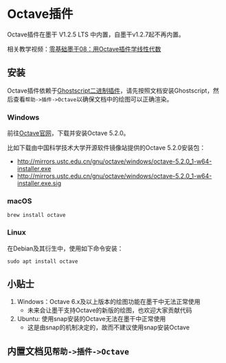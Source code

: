# Octave插件
Octave插件在墨干 V1.2.5 LTS 中内置，自墨干v1.2.7起不再内置。

相关教学视频：[零基础墨干08：用Octave插件学线性代数](https://www.bilibili.com/video/BV1gK421a7CK/)

## 安装
Octave插件依赖于[Ghostscript二进制插件](plugin_binary_gs.md)，请先按照文档安装Ghostscript，然后查看`帮助->插件->Octave`以确保文档中的绘图可以正确渲染。

### Windows
前往[Octave官网](https://octave.org)，下载并安装Octave 5.2.0。

比如下载由中国科学技术大学开源软件镜像站提供的Octave 5.2.0安装包：
+ http://mirrors.ustc.edu.cn/gnu/octave/windows/octave-5.2.0_1-w64-installer.exe
+ http://mirrors.ustc.edu.cn/gnu/octave/windows/octave-5.2.0_1-w64-installer.exe.sig

### macOS
```
brew install octave
```

### Linux
在Debian及其衍生中，使用如下命令安装：
```
sudo apt install octave
```

## 小贴士
1. Windows：Octave 6.x及以上版本的绘图功能在墨干中无法正常使用
   + 未来会让墨干支持Octave的新版的绘图，也欢迎大家贡献代码
2. Ubuntu: 使用snap安装的Octave无法在墨干中正常使用
   + 这是由snap的机制决定的，故而不建议使用snap安装Octave

## 内置文档见`帮助->插件->Octave`
